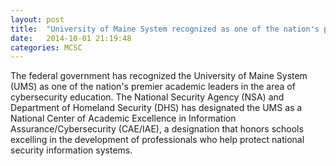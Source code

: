 ```yaml
---
layout: post
title:  "University of Maine System recognized as one of the nation's premier academic leaders in the area of cybersecurity education"
date:   2014-10-01 21:19:48
categories: MCSC
---
```


The federal government has recognized the University of Maine System (UMS) as one of the nation's premier academic leaders in the area of cybersecurity education. The National Security Agency (NSA) and Department of Homeland Security (DHS) has designated the UMS as a National Center of Academic Excellence in Information Assurance/Cybersecurity (CAE/IAE), a designation that honors schools excelling in the development of professionals who help protect national security information systems. 